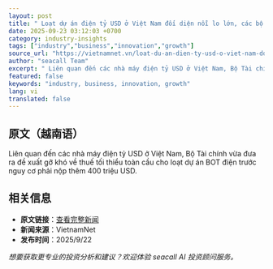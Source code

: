 ```yaml
---
layout: post
title: " Loạt dự án điện tỷ USD ở Việt Nam đối diện nỗi lo lớn, các bộ xin &amp;apos;đặc cách&amp;apos; "
date: 2025-09-23 03:12:03 +0700
category: industry-insights
tags: ["industry","business","innovation","growth"]
source_url: "https://vietnamnet.vn/loat-du-an-dien-ty-usd-o-viet-nam-doi-dien-noi-lo-lon-cac-bo-xin-dac-cach-2445169.html"
author: "seacall Team"
excerpt: " Liên quan đến các nhà máy điện tỷ USD ở Việt Nam, Bộ Tài chính vừa đưa ra đề xuất gỡ khó về thuế tối thiểu toàn cầu cho loạt dự án BOT điện trước nguy cơ phải nộp thêm 400 triệu USD...."
featured: false
keywords: "industry, business, innovation, growth"
lang: vi
translated: false
---
```


## 原文（越南语）

 Liên quan đến các nhà máy điện tỷ USD ở Việt Nam, Bộ Tài chính vừa đưa ra đề xuất gỡ khó về thuế tối thiểu toàn cầu cho loạt dự án BOT điện trước nguy cơ phải nộp thêm 400 triệu USD.

## 相关信息

- **原文链接**：[查看完整新闻](https://vietnamnet.vn/loat-du-an-dien-ty-usd-o-viet-nam-doi-dien-noi-lo-lon-cac-bo-xin-dac-cach-2445169.html)
- **新闻来源**：VietnamNet
- **发布时间**：2025/9/22

*想要获取更专业的投资分析和建议？欢迎体验 seacall AI 投资顾问服务。*